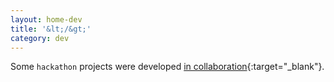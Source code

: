 ```yaml
---
layout: home-dev
title: '&lt;/&gt;'
category: dev
---
```


Some `hackathon` projects were developed [in collaboration](https://github.com/jinyoungch0i){:target="_blank"}.

